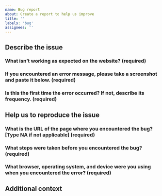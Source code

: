 ```yaml
---
name: Bug report
about: Create a report to help us improve
title: ''
labels: 'bug'
assignees: ''
---
```


## Describe the issue

### What isn’t working as expected on the website? (required)



### If you encountered an error message, please take a screenshot and paste it below. (required)





### Is this the first time the error occurred? If not, describe its frequency. (required)






## Help us to reproduce the issue

### What is the URL of the page where you encountered the bug? [Type NA if not applicable] (required)





### What steps were taken before you encountered the bug? (required)




### What browser, operating system, and device were you using when you encountered the error? (required)


## Additional context

<!--If there is any other additional context you'd like to add (i.e. possible solutions, bet, enter that here -->
